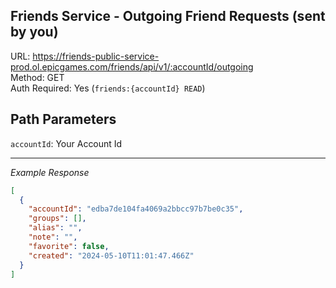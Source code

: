 ## Friends Service - Outgoing Friend Requests (sent by you)

URL: https://friends-public-service-prod.ol.epicgames.com/friends/api/v1/:accountId/outgoing \
Method: GET \
Auth Required: Yes (`friends:{accountId} READ`)

## Path Parameters

`accountId`: Your Account Id

---

_Example Response_

```json
[
  {
    "accountId": "edba7de104fa4069a2bbcc97b7be0c35",
    "groups": [],
    "alias": "",
    "note": "",
    "favorite": false,
    "created": "2024-05-10T11:01:47.466Z"
  }
]
```
